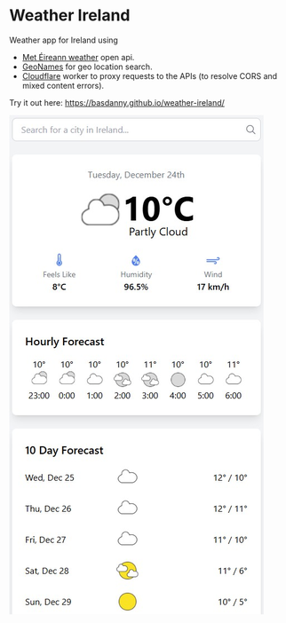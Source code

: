 # Weather Ireland

Weather app for Ireland using
* [Met Éireann weather](https://www.met.ie/about-us/specialised-services/open-data) open api.
* [GeoNames](https://www.geonames.org/) for geo location search.
* [Cloudflare](https://www.cloudflare.com/) worker to proxy requests to the APIs (to resolve CORS and mixed content errors).

Try it out here: https://basdanny.github.io/weather-ireland/  


![Sample Image](/public/sample.jpg)  
